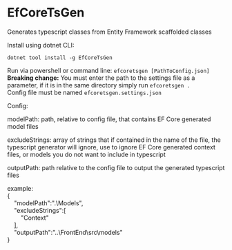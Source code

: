 # EfCoreTsGen
Generates typescript classes from Entity Framework scaffolded classes

Install using dotnet CLI:

`dotnet tool install -g EfCoreTsGen`

Run via powershell or command line: `efcoretsgen [PathToConfig.json]`<br/>
<b>Breaking change:</b> You must enter the path to the settings file as a parameter, if it is in the same directory simply run `efcoretsgen .`<br/>
Config file must be named `efcoretsgen.settings.json` 

Config:

modelPath: path, relative to config file, that contains EF Core generated model files

excludeStrings: array of strings that if contained in the name of the file, the typescript generator will ignore, use to ignore EF Core generated context files, or models you do not want to include in typescript

outputPath: path relative to the config file to output the generated typescript files

example:<br/>
{<br/>
&nbsp;&nbsp;&nbsp;&nbsp;"modelPath":".\\Models",<br/>
&nbsp;&nbsp;&nbsp;&nbsp;"excludeStrings":[<br/>
&nbsp;&nbsp;&nbsp;&nbsp;&nbsp;&nbsp;&nbsp;&nbsp;"Context"<br/>
&nbsp;&nbsp;&nbsp;&nbsp;],<br/>
&nbsp;&nbsp;&nbsp;&nbsp;"outputPath":"..\\FrontEnd\\src\\models"<br/>
}
